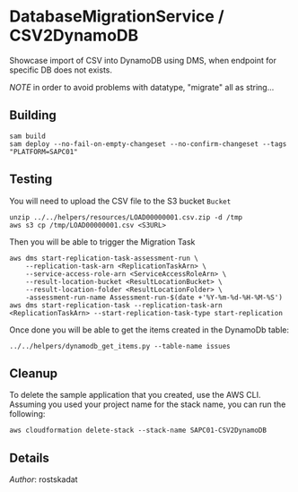 # DatabaseMigrationService / CSV2DynamoDB

Showcase import of CSV into DynamoDB using DMS, when endpoint for specific DB does not exists.

*NOTE* in order to avoid problems with datatype, "migrate" all as string...

## Building

```shell
sam build 
sam deploy --no-fail-on-empty-changeset --no-confirm-changeset --tags "PLATFORM=SAPC01" 
``` 

## Testing

You will need to upload the CSV file to the S3 bucket `Bucket`

```shell
unzip ../../helpers/resources/LOAD00000001.csv.zip -d /tmp
aws s3 cp /tmp/LOAD00000001.csv <S3URL>
```

Then you will be able to trigger the Migration Task

```shell
aws dms start-replication-task-assessment-run \
    --replication-task-arn <ReplicationTaskArn> \
    --service-access-role-arn <ServiceAccessRoleArn> \
    --result-location-bucket <ResultLocationBucket> \
    --result-location-folder <ResultLocationFolder> \
    -assessment-run-name Assessment-run-$(date +'%Y-%m-%d-%H-%M-%S')
aws dms start-replication-task --replication-task-arn <ReplicationTaskArn> --start-replication-task-type start-replication
```

Once done you will be able to get the items created in the DynamoDb table:

```shell
../../helpers/dynamodb_get_items.py --table-name issues
```




## Cleanup

To delete the sample application that you created, use the AWS CLI. Assuming you used your project name for the stack name, you can run the following:

```shell
aws cloudformation delete-stack --stack-name SAPC01-CSV2DynamoDB
```

## Details

*Author*: rostskadat

